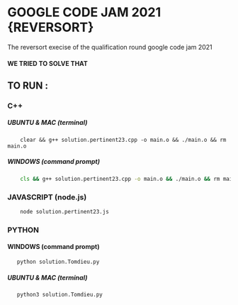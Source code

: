 # GOOGLE CODE JAM 2021 {REVERSORT}

The reversort execise of the qualification round  google code jam 2021

#### WE TRIED TO SOLVE THAT

## TO RUN :

### C++

##### UBUNTU & MAC (terminal)
```terminal
    clear && g++ solution.pertinent23.cpp -o main.o && ./main.o && rm main.o
```

##### WINDOWS (command prompt)
```cmd
    cls && g++ solution.pertinent23.cpp -o main.o && ./main.o && rm main.o
```
### JAVASCRIPT (node.js)

```cmd
    node solution.pertinent23.js
```

### PYTHON

#### WINDOWS (command prompt)
```
   python solution.Tomdieu.py
```

##### UBUNTU & MAC (terminal)
```terminal
   python3 solution.Tomdieu.py
```

